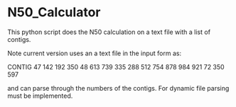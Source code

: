 # N50_Calculator
This python script does the N50 calculation on a text file with a list of contigs. 


 Note current version uses an a text file in the input form as:

CONTIG
47
142
192
350
48
613
739
335
288
512
754
878
984
921
72
350
597

and can parse through the numbers of the contigs. For dynamic file parsing must be implemented.